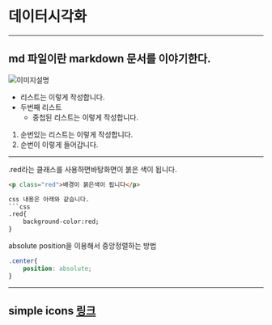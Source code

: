 # 데이터시각화

---
md 파일이란 **markdown** 문서를 이야기한다.
---
![이미지설명](https://images.pexels.com/photos/15533217/pexels-photo-15533217.jpeg?auto=compress&cs=tinysrgb&w=1600)

- 리스트는 이렇게 작성합니다.
- 두번째 리스트
    - 중첩된 리스트는 이렇게 작성합니다.

1. 순번있는 리스트는 이렇게 작성합니다.
2. 순번이 이렇게 들어갑니다.
---
.red라는 클래스를 사용하면바탕화면이 붉은 색이 됩니다.

```html
<p class="red">배경이 붉은색이 됩니다</p>

css 내용은 아래와 같습니다.
```css
.red{
    background-color:red;
}
```
absolute position을 이용해서 중앙정렬하는 방법
```css
.center{
    position: absolute;
}

```
---
simple icons [링크](https://www.pexels.com/ko-kr/search/%EB%B9%8C%EB%94%A9/)
---